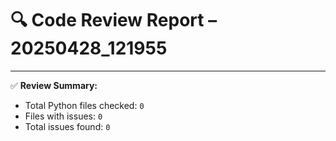 # 🔍 Code Review Report – 20250428_121955

---

✅ **Review Summary:**
- Total Python files checked: `0`
- Files with issues: `0`
- Total issues found: `0`
